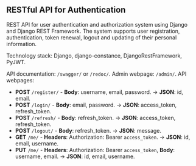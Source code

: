 ## RESTful API for Authentication

REST API for user authentication and authorization system using Django and Django REST Framework. The system supports user registration, authentication, token renewal, logout and updating of their personal information.

Technology stack: Django, django-constance, DjangoRestFramework, PyJWT.

API documentation: `/swagger/` or `/redoc/`.
Admin webpage: `/admin/`.
API webpages: 
- **POST** `/register/` - **Body**: username, email, password.
 -> **JSON**: id, email.
- **POST** `/login/` - **Body**: email, password.
 -> **JSON**: access_token, refresh_token.
- **POST** `/refresh/` - **Body**: refresh_token.
 -> **JSON**: access_token, refresh_token.
- **POST** `/logout/` - **Body**: refresh_token.
 -> **JSON**: message.
- **GET** `/me/` - **Headers**: Authorization: Bearer `access_token`.
 -> **JSON**: id, email, username.
- **PUT** `/me/` - **Headers**: Authorization: Bearer `access_token`, **Body**: username, email.
 -> **JSON**: id, email, username.
